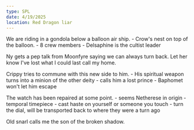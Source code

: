 ```yaml
---
type: SPL
date: 4/19/2025
location: Red Dragon liar
---
```


We are riding in a gondola below a balloon air ship.
	- Crow's nest on top of the balloon. 
	- 8 crew members
		- Delsaphine is the cultist leader

Ny gets a pep talk from Moonfyre saying we can always turn back.
Let her know I've lost what I could last call my home.

Crippy tries to commune with this new side to him. 
	- His spiritual weapon turns into a minion of the other deity
	- calls him a lost prince
	- Baphomet won't let him escape

The watch has been repaired at some point. 
	- seems Netherese in origin
	- temporal timepiece
		- cast haste on yourself or someone you touch
		- turn the dial, will be transported back to where they were a turn ago

Old snarl calls me the son of the broken shadow.


